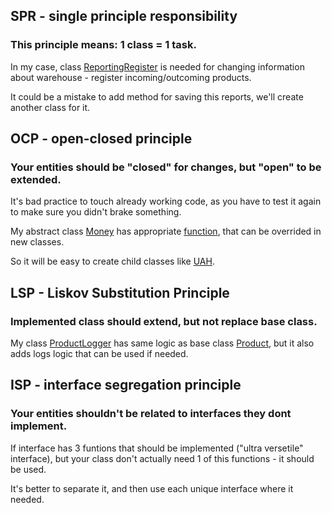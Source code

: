 ## SPR - single principle responsibility
### This principle means: 1 class = 1 task.
In my case, class [ReportingRegister](Lab01/ClassLibrary/ReportingRegister.cs) is needed for changing information about warehouse - register incoming/outcoming products. 

It could be a mistake to add method for saving this reports, we'll create another class for it.

## OCP - open-closed principle
### Your entities should be "closed" for changes, but "open" to be extended.
It's bad practice to touch already working code, as you have to test it again to make sure you didn't brake something.

My abstract class [Money](Lab01/ClassLibrary/Money.cs) has appropriate [function](Lab01/ClassLibrary/Money.cs#L24), that can be overrided in new classes.

So it will be easy to create child classes like [UAH](Lab01/ClassLibrary/UAH.cs).

## LSP - Liskov Substitution Principle
### Implemented class should extend, but not replace base class.
My class [ProductLogger](Lab01/ClassLibrary/ProductLogger.cs) has same logic as base class [Product](Lab01/ClassLibrary/Product.cs), but it also adds logs logic that can be used if needed.

## ISP - interface segregation principle
### Your entities shouldn't be related to interfaces they dont implement.
If interface has 3 funtions that should be implemented ("ultra versetile" interface), but your class don't actually need 1 of this functions - it should be used.

It's better to separate it, and then use each unique interface where it needed.
